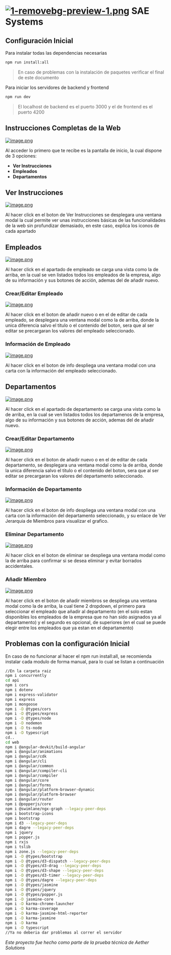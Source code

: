 # [![1-removebg-preview-1.png](https://i.postimg.cc/7hRNDtbd/1-removebg-preview-1.png)](https://postimg.cc/WqMZwnGw) SAE Systems

## Configuración Inicial

Para instalar todas las dependencias necesarias

```bash
npm run install:all
```
> En caso de problemas con la instalación de paquetes verificar el final de este documento

Para iniciar los servidores de backend y frontend

```bash
npm run dev
```
> El localhost de backend es el puerto 3000 y el de frontend es el puerto 4200

## Instrucciones Completas de la Web

[![image.png](https://i.postimg.cc/bvP9ztNy/image.png)](https://postimg.cc/4Y89Pn9q)

Al acceder lo primero que te recibe es la pantalla de inicio, la cual dispone de 3 opciones:
- **Ver Instrucciones**
- **Empleados**
- **Departamentos**

## Ver Instrucciones

[![image.png](https://i.postimg.cc/zvv90Q9c/image.png)](https://postimg.cc/rR6npfy1)

Al hacer click en el boton de Ver Instrucciones se desplegara una ventana modal la cual permite ver unas instrucciones básicas de las funcionalidades de la web sin profundizar demasiado, en este caso, explica los iconos de cada apartado

## Empleados

[![image.png](https://i.postimg.cc/bJ370PFn/image.png)](https://postimg.cc/TL5NGzx2)

Al hacer click en el apartado de empleado se carga una vista como la de arriba, en la cual se ven listados todos los empleados de la empresa, algo de su información y sus botones de acción, ademas del de añadir nuevo.

### Crear/Editar Empleado

[![image.png](https://i.postimg.cc/fyP1FKsT/image.png)](https://postimg.cc/WqM9q0tQ)

Al hacer click en el boton de añadir nuevo o en el de editar de cada empleado, se desplegara una ventana modal como la de arriba, donde la unica diferencia salvo el titulo o el contenido del boton, sera que al ser editar se precargaran los valores del empleado seleccionado.

### Información de Empleado

[![image.png](https://i.postimg.cc/jjTmG2pN/image.png)](https://postimg.cc/K190TGvv)

Al hacer click en el boton de info despliega una ventana modal con una carta con la información del empleado seleccionado.

## Departamentos
[![image.png](https://i.postimg.cc/0jKV6qgP/image.png)](https://postimg.cc/5Q1BGTNR)

Al hacer click en el apartado de departamento se carga una vista como la de arriba, en la cual se ven listados todos los departamenos de la empresa, algo de su información y sus botones de acción, ademas del de añadir nuevo.

### Crear/Editar Departamento

[![image.png](https://i.postimg.cc/bYKhmyw0/image.png)](https://postimg.cc/Z0F2Rh30)

Al hacer click en el boton de añadir nuevo o en el de editar de cada departamento, se desplegara una ventana modal como la de arriba, donde la unica diferencia salvo el titulo o el contenido del boton, sera que al ser editar se precargaran los valores del departamento seleccionado.

### Información de Departamento

[![image.png](https://i.postimg.cc/sgzRRTSv/image.png)](https://postimg.cc/w7wrXcwp)

Al hacer click en el boton de info despliega una ventana modal con una carta con la información del departamento seleccionado, y su enlace de Ver Jerarquia de Miembros para visualizar el grafico.

### Eliminar Departamento

[![image.png](https://i.postimg.cc/DZZjTXBW/image.png)](https://postimg.cc/B8rc5XWs)

Al hacer click en el boton de eliminar se despliega una ventana modal como la de arriba para confirmar si se desea eliminar y evitar borrados accidentales.

### Añadir Miembro
[![image.png](https://i.postimg.cc/dV9cQGmn/image.png)](https://postimg.cc/4YnSB70h)

Al hacer click en el boton de añadir miembros se despliega una ventana modal como la de arriba, la cual tiene 2 dropdown, el primero para seleccionar el empleado que añadir al departamento (en el solo estan disponibles los empleados de la empresa que no han sido asignados ya al departamento) y el segundo es opcional, de superiores (en el cual se puede elegir entre los empleados que ya estan en el departamento)

## Problemas con la configuración Inicial

En caso de no funcionar al hacer el npm run install:all, se recomienda instalar cada modulo de forma manual, para lo cual se listan a continuación
```bash
//En la carpeta raiz
npm i concurrently
cd api
npm i cors
npm i dotenv
npm i express-validator
npm i express
npm i mongoose
npm i -D @types/cors
npm i -D @types/express
npm i -D @types/node
npm i -D nodemon
npm i -D ts-node
npm i -D typescript
cd..
cd web
npm i @angular-devkit/build-angular
npm i @angular/animations
npm i @angular/cdk
npm i @angular/cli
npm i @angular/common
npm i @angular/compiler-cli
npm i @angular/compiler
npm i @angular/core
npm i @angular/forms
npm i @angular/platform-browser-dynamic
npm i @angular/platform-browser
npm i @angular/router
npm i @popperjs/core
npm i @swimlane/ngx-graph --legacy-peer-deps
npm i bootstrap-icons
npm i bootstrap
npm i d3 --legacy-peer-deps
npm i dagre --legacy-peer-deps
npm i jquery
npm i popper.js
npm i rxjs
npm i tslib
npm i zone.js --legacy-peer-deps
npm i -D @types/bootstrap
npm i -D @types/d3-dispatch --legacy-peer-deps
npm i -D @types/d3-drag --legacy-peer-deps
npm i -D @types/d3-shape --legacy-peer-deps
npm i -D @types/d3-timer --legacy-peer-deps
npm i -D @types/dagre --legacy-peer-deps
npm i -D @types/jasmine
npm i -D @types/jquery
npm i -D @types/popper.js
npm i -D jasmine-core
npm i -D karma-chrome-launcher
npm i -D karma-coverage
npm i -D karma-jasmine-html-reporter
npm i -D karma-jasmine
npm i -D karma
npm i -D typescript
//Ya no deberia dar problemas al correr el servidor
```
*Este proyecto fue hecho como parte de la prueba técnica de Aether Solutions*
